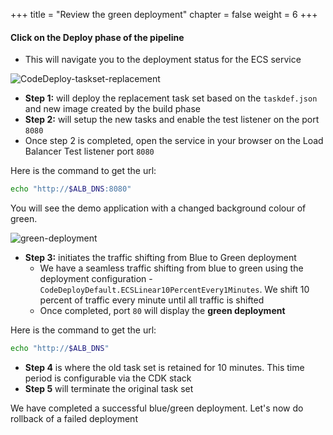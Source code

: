 +++
title = "Review the green deployment"
chapter = false
weight = 6
+++

#### Click on the Deploy phase of the pipeline

* This will navigate you to the deployment status for the ECS service

![CodeDeploy-taskset-replacement](/images/blue-green-code-deploy-taskset-replacement.gif)

* **Step 1:** will deploy the replacement task set based on the `taskdef.json` and new image created by the build phase
* **Step 2:** will setup the new tasks and enable the test listener on the port `8080`
* Once step 2 is completed, open the service in your browser on the Load Balancer Test listener port `8080`

Here is the command to get the url:

```bash
echo "http://$ALB_DNS:8080"
```

You will see the demo application with a changed background colour of green.

![green-deployment](/images/blue-green-deployment-2.png)

* **Step 3:** initiates the traffic shifting from Blue to Green deployment
    * We have a seamless traffic shifting from blue to green using the deployment configuration - `CodeDeployDefault.ECSLinear10PercentEvery1Minutes`. We shift 10 percent of traffic every minute until all traffic is shifted
    * Once completed, port `80` will display the **green deployment**
 
Here is the command to get the url:

```bash
echo "http://$ALB_DNS"
```

* **Step 4** is where the old task set is retained for 10 minutes. This time period is configurable via the CDK stack
* **Step 5** will terminate the original task set

We have completed a successful blue/green deployment. Let's now do rollback of a failed deployment
